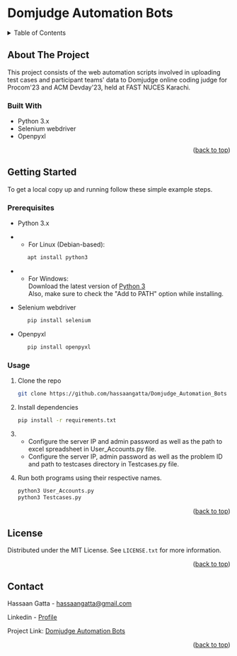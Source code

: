 <a name="readme-top"></a>

<!-- PROJECT LOGO -->
# Domjudge Automation Bots

<!-- TABLE OF CONTENTS -->
<details>
  <summary>Table of Contents</summary>
  <ol>
    <li>
      <a href="#about-the-project">About The Project</a>
      <ul>
        <li><a href="#built-with">Built With</a></li>
      </ul>
    </li>
    <li>
      <a href="#getting-started">Getting Started</a>
      <ul>
        <li><a href="#prerequisites">Prerequisites</a></li>
        <li><a href="#installation and usage">Installation</a></li>
      </ul>
    </li>
    <li><a href="#license">License</a></li>
    <li><a href="#contact">Contact</a></li>
  </ol>
</details>



<!-- ABOUT THE PROJECT -->
## About The Project

This project consists of the web automation scripts involved in uploading test cases and participant teams' data to Domjudge online coding judge for Procom'23 and ACM Devday'23, held at FAST NUCES Karachi.

### Built With
<!-- <br> -->

* Python 3.x
* Selenium webdriver
* Openpyxl

<p align="right">(<a href="#readme-top">back to top</a>)</p>


<!-- GETTING STARTED -->
## Getting Started

To get a local copy up and running follow these simple example steps.

### Prerequisites

* Python 3.x
* * For Linux (Debian-based):
  ```sh
     apt install python3
  ```
* * For Windows:<br>
  Download the latest version of <a href="https://www.python.org/downloads/">Python 3</a><br  >
  Also, make sure to check the "Add to PATH" option while installing.

* Selenium webdriver
  ```sh
     pip install selenium
  ```
* Openpyxl
  ```sh
     pip install openpyxl
  ```

### Usage

1. Clone the repo
   ```sh
   git clone https://github.com/hassaangatta/Domjudge_Automation_Bots
   ```
3. Install dependencies
   ```sh
   pip install -r requirements.txt
   ```
4. * Configure the server IP and admin password as well as the path to excel spreadsheet in User_Accounts.py file.
   * Configure the server IP, admin password as well as the problem ID and path to testcases directory in Testcases.py file.


5. Run both programs using their respective names.
   ```sh
   python3 User_Accounts.py
   python3 Testcases.py
   ```


<p align="right">(<a href="#readme-top">back to top</a>)</p>

<!-- LICENSE -->
## License

Distributed under the MIT License. See `LICENSE.txt` for more information.

<p align="right">(<a href="#readme-top">back to top</a>)</p>



<!-- CONTACT -->
## Contact

Hassaan Gatta - hassaangatta@gmail.com

Linkedin - [Profile](https://www.linkedin.com/in/hassaan-gatta-047865257/)

Project Link: [Domjudge Automation Bots](https://github.com/hassaangatta/Domjudge_Automation_Bots)

<p align="right">(<a href="#readme-top">back to top</a>)</p>